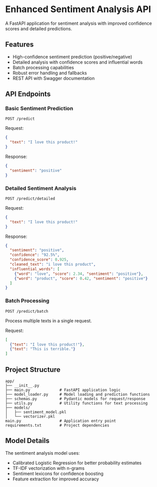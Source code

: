 # Enhanced Sentiment Analysis API

A FastAPI application for sentiment analysis with improved confidence scores and detailed predictions.

## Features

- High-confidence sentiment prediction (positive/negative)
- Detailed analysis with confidence scores and influential words
- Batch processing capabilities
- Robust error handling and fallbacks
- REST API with Swagger documentation

## API Endpoints

### Basic Sentiment Prediction

```
POST /predict
```

Request:
```json
{
  "text": "I love this product!"
}
```

Response:
```json
{
  "sentiment": "positive"
}
```

### Detailed Sentiment Analysis

```
POST /predict/detailed
```

Request:
```json
{
  "text": "I love this product!"
}
```

Response:
```json
{
  "sentiment": "positive",
  "confidence": "92.5%",
  "confidence_score": 0.925,
  "cleaned_text": "i love this product",
  "influential_words": [
    {"word": "love", "score": 2.34, "sentiment": "positive"},
    {"word": "product", "score": 0.42, "sentiment": "positive"}
  ]
}
```

### Batch Processing

```
POST /predict/batch
```

Process multiple texts in a single request.

Request:
```json
[
  {"text": "I love this product!"},
  {"text": "This is terrible."}
]
```

## Project Structure

```
app/
├── __init__.py
├── main.py             # FastAPI application logic
├── model_loader.py     # Model loading and prediction functions
├── schemas.py          # Pydantic models for request/response
├── utils.py            # Utility functions for text processing
├── models/
│   ├── sentiment_model.pkl
│   └── vectorizer.pkl
main.py                 # Application entry point
requirements.txt        # Project dependencies
```

## Model Details

The sentiment analysis model uses:
- Calibrated Logistic Regression for better probability estimates
- TF-IDF vectorization with n-grams
- Sentiment lexicons for confidence boosting
- Feature extraction for improved accuracy